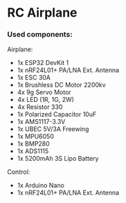 # RC Airplane

### Used components:
Airplane:
- 1x ESP32 DevKit 1
- 1x nRF24L01+ PA/LNA Ext. Antenna
- 1x ESC 30A
- 1x Brushless DC Motor 2200kv
- 4x 9g Servo Motor
- 4x LED (1R, 1G, 2W)
- 4x Resistor 330
- 1x Polarized Capacitor 10uF
- 1x AMS1117-3.3V
- 1x UBEC 5V/3A Freewing
- 1x MPU6050
- 1x BMP280
- 1x ADS1115
- 1x 5200mAh 3S Lipo Battery

Control:
- 1x Arduino Nano
- 1x nRF24L01+ PA/LNA Ext. Antenna